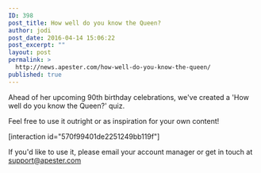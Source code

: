 ```yaml
---
ID: 398
post_title: How well do you know the Queen?
author: jodi
post_date: 2016-04-14 15:06:22
post_excerpt: ""
layout: post
permalink: >
  http://news.apester.com/how-well-do-you-know-the-queen/
published: true
---
```

Ahead of her upcoming 90th birthday celebrations, we've created a 'How well do you know the Queen?' quiz. 

Feel free to use it outright or as inspiration for your own content!

[interaction id="570f99401de2251249bb119f"]

If you'd like to use it, please email your account manager or get in touch at support@apester.com